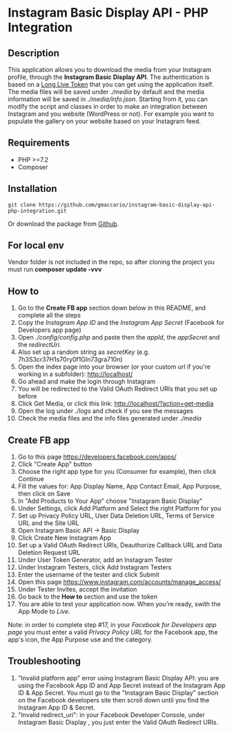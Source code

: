 # Instagram Basic Display API - PHP Integration

## Description
This application allows you to download the media from your Instagram profile, through the **Instagram Basic Display API**. The authentication is based on a [Long Live Token](https://developers.facebook.com/docs/instagram-basic-display-api/guides/long-lived-access-tokens/) that you can get using the application itself. The media files will be saved under *./media* by default and the media information will be saved in *./media/info.json*. Starting from it, you can modify the script and classes in order to make an integration between Instagram and you website (WordPress or not). For example you want to populate the gallery on your website based on your Instagram feed. 

## Requirements
* PHP >=7.2
* Composer

## Installation
```
git clone https://github.com/gmaccario/instagram-basic-display-api-php-integration.git
```
Or download the package from [Github](https://github.com/gmaccario/instagram-basic-display-api-php-integration).

## For local env
Vendor folder is not included in the repo, so after cloning the project you must run **composer update -vvv**

## How to
1. Go to the **Create FB app** section down below in this README, and complete all the steps
2. Copy the *Instagram App ID* and the *Instagram App Secret* (Facebook for Developers app page)
3. Open *./config/config.php* and paste then the *appId*, the *appSecret* and the *redirectUri*. 
4. Also set up a random string as *secretKey* (e.g. 7h3S3cr37H1s70ry0f1GIn73gra710n)
5. Open the index page into your browser (or your custom url if you're working in a subfolder):
[http://localhost/](http://localhost/)
6. Go ahead and make the login through Instagram
7. You will be redirected to the Valid OAuth Redirect URIs that you set up before
8. Click Get Media, or click this link:
[http://localhost/?action=get-media](http://localhost/?action=get-media)
9. Open the log under *./logs* and check if you see the messages
10. Check the media files and the info files generated under *./media*

## Create FB app
1. Go to this page https://developers.facebook.com/apps/
2. Click "Create App" button
3. Choose the right app type for you (Consumer for example), then click Continue
4. Fill the values for: App Display Name, App Contact Email, App Purpose, then click on Save
5. In "Add Products to Your App" choose "Instagram Basic Display"
6. Under Settings, click Add Platform and Select the right Platform for you
7. Set up Privacy Policy URL, User Data Deletion URL, Terms of Service URL and the Site URL
8. Open Instagram Basic API -> Basic Display
9. Click Create New Instagram App
10. Set up a Valid OAuth Redirect URIs, Deauthorize Callback URL and Data Deletion Request URL
11. Under User Token Generator, add an Instagram Tester
12. Under Instagram Testers, click Add Instagram Testers
13. Enter the username of the tester and click Submit
14. Open this page https://www.instagram.com/accounts/manage_access/ 
15. Under Tester Invites, accept the invitation
16. Go back to the **How to** section and use the token
17. You are able to test your application now. When you're ready, swith the App Mode to *Live*. 

Note: in order to complete step #17, in your *Facebook for Developers app page* you must enter a valid *Privacy Policy URL* for the Facebook app, the app's icon, the App Purpose use and the category.

## Troubleshooting
1. "Invalid platform app" error using Instagram Basic Display API: you are using the Facebook App ID and App Secret instead of the Instagram App ID & App Secret. You must go to the "Instagram Basic Display" section on the Facebook developers site then scroll down until you find the Instagram App ID & Secret.
2. "Invalid redirect_uri": in your Facebook Developer Console, under Instagram Basic Display , you just enter the Valid OAuth Redirect URIs.